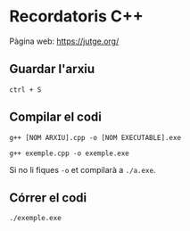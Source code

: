 # Recordatoris C++

Pàgina web: https://jutge.org/

## Guardar l'arxiu

``ctrl + S``

## Compilar el codi

``g++ [NOM ARXIU].cpp -o [NOM EXECUTABLE].exe``

``g++ exemple.cpp -o exemple.exe``

Si no li fiques ``-o`` et compilarà a ``./a.exe``.

## Córrer el codi

``./exemple.exe``